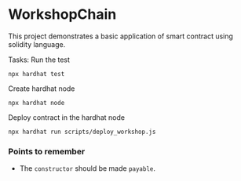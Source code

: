 # WorkshopChain

This project demonstrates a basic application of smart contract using solidity language.

Tasks:
Run the test
```shell
npx hardhat test
```
Create hardhat node
```
npx hardhat node
```
Deploy contract in the hardhat node
```
npx hardhat run scripts/deploy_workshop.js
```

### Points to remember
 - The `constructor` should be made `payable`.
